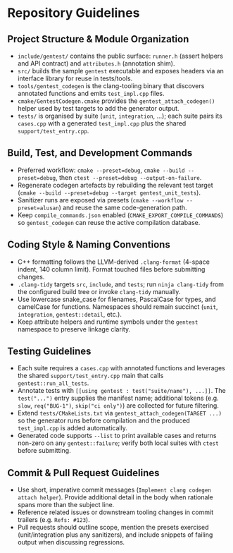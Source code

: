 # Repository Guidelines

## Project Structure & Module Organization
- `include/gentest/` contains the public surface: `runner.h` (assert helpers and API contract) and `attributes.h` (annotation shim).
- `src/` builds the sample `gentest` executable and exposes headers via an interface library for reuse in tests/tools.
- `tools/gentest_codegen` is the clang-tooling binary that discovers annotated functions and emits `test_impl.cpp` files.
- `cmake/GentestCodegen.cmake` provides the `gentest_attach_codegen()` helper used by test targets to add the generator output.
- `tests/` is organised by suite (`unit`, `integration`, …); each suite pairs its `cases.cpp` with a generated `test_impl.cpp` plus the shared `support/test_entry.cpp`.

## Build, Test, and Development Commands
- Preferred workflow: `cmake --preset=debug`, `cmake --build --preset=debug`, then `ctest --preset=debug --output-on-failure`.
- Regenerate codegen artefacts by rebuilding the relevant test target (`cmake --build --preset=debug --target gentest_unit_tests`).
- Sanitizer runs are exposed via presets (`cmake --workflow --preset=alusan`) and reuse the same code-generation path.
- Keep `compile_commands.json` enabled (`CMAKE_EXPORT_COMPILE_COMMANDS`) so `gentest_codegen` can reuse the active compilation database.

## Coding Style & Naming Conventions
- C++ formatting follows the LLVM-derived `.clang-format` (4-space indent, 140 column limit). Format touched files before submitting changes.
- `.clang-tidy` targets `src`, `include`, and `tests`; run `ninja clang-tidy` from the configured build tree or invoke `clang-tidy` manually.
- Use lowercase snake_case for filenames, PascalCase for types, and camelCase for functions. Namespaces should remain succinct (`unit`, `integration`, `gentest::detail`, etc.).
- Keep attribute helpers and runtime symbols under the `gentest` namespace to preserve linkage clarity.

## Testing Guidelines
- Each suite requires a `cases.cpp` with annotated functions and leverages the shared `support/test_entry.cpp` main that calls `gentest::run_all_tests`.
- Annotate tests with `[[using gentest : test("suite/name"), ...]]`. The `test("...")` entry supplies the manifest name;
  additional tokens (e.g. `slow`, `req("BUG-1")`, `skip("ci only")`) are collected for future filtering.
- Extend `tests/CMakeLists.txt` via `gentest_attach_codegen(TARGET ...)` so the generator runs before compilation and the produced `test_impl.cpp` is added automatically.
- Generated code supports `--list` to print available cases and returns non-zero on any `gentest::failure`; verify both local suites with `ctest` before submitting.

## Commit & Pull Request Guidelines
- Use short, imperative commit messages (`Implement clang codegen attach helper`). Provide additional detail in the body when rationale spans more than the subject line.
- Reference related issues or downstream tooling changes in commit trailers (e.g. `Refs: #123`).
- Pull requests should outline scope, mention the presets exercised (unit/integration plus any sanitizers), and include snippets of failing output when discussing regressions.
